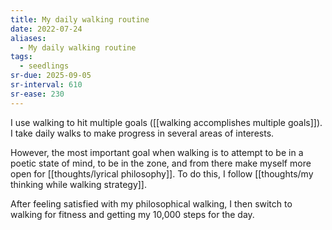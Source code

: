 ```yaml
---
title: My daily walking routine
date: 2022-07-24
aliases:
  - My daily walking routine
tags:
  - seedlings
sr-due: 2025-09-05
sr-interval: 610
sr-ease: 230
---
```

I use walking to hit multiple goals ([[walking accomplishes multiple goals]]). I take daily walks to make progress in several areas of interests.

However, the most important goal when walking is to attempt to be in a poetic state of mind, to be in the zone, and from there make myself more open for [[thoughts/lyrical philosophy]]. To do this, I follow [[thoughts/my thinking while walking strategy]].

After feeling satisfied with my philosophical walking, I then switch to walking for fitness and getting my 10,000 steps for the day.
